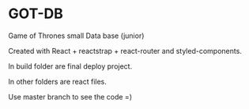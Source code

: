 # GOT-DB
Game of Thrones  small Data base (junior)


Created with React + reactstrap + react-router and styled-components.

In build folder are final deploy project.

In other folders are react files.

Use master branch to see the code =)
